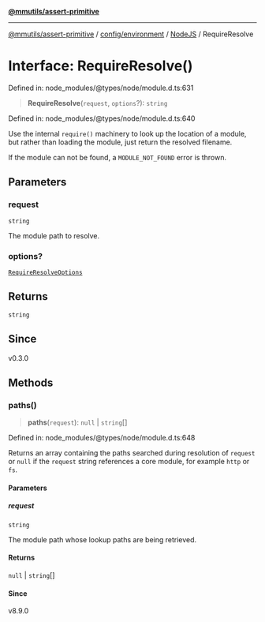 [**@mmutils/assert-primitive**](../../../../../README.md)

***

[@mmutils/assert-primitive](../../../../../modules.md) / [config/environment](../../../README.md) / [NodeJS](../README.md) / RequireResolve

# Interface: RequireResolve()

Defined in: node\_modules/@types/node/module.d.ts:631

> **RequireResolve**(`request`, `options`?): `string`

Defined in: node\_modules/@types/node/module.d.ts:640

Use the internal `require()` machinery to look up the location of a module,
but rather than loading the module, just return the resolved filename.

If the module can not be found, a `MODULE_NOT_FOUND` error is thrown.

## Parameters

### request

`string`

The module path to resolve.

### options?

[`RequireResolveOptions`](RequireResolveOptions.md)

## Returns

`string`

## Since

v0.3.0

## Methods

### paths()

> **paths**(`request`): `null` \| `string`[]

Defined in: node\_modules/@types/node/module.d.ts:648

Returns an array containing the paths searched during resolution of `request` or
`null` if the `request` string references a core module, for example `http` or
`fs`.

#### Parameters

##### request

`string`

The module path whose lookup paths are being retrieved.

#### Returns

`null` \| `string`[]

#### Since

v8.9.0
